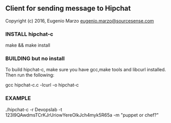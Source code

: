 ## Client for sending message to Hipchat

Copyright (c) 2016, Eugenio Marzo <eugenio.marzo@sourcesense.com>

### INSTALL hipchat-c

make && make install

### BUILDING but no install

To build hipchat-c, make sure you have gcc,make tools and libcurl
installed. Then run the following:

gcc hipchat-c.c  -lcurl -o hipchat-c

### EXAMPLE 

./hipchat-c -r Devopslab -t 123l9QAwdmsTCrKJrUriowYereOlkJch4myk5R65a -m "puppet or chef?"
